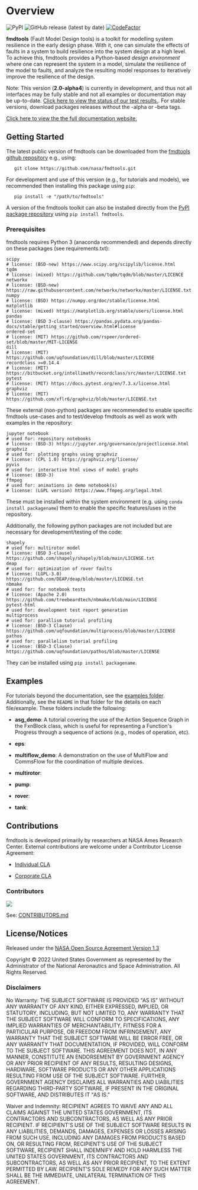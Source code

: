 # Overview

![PyPI](https://img.shields.io/pypi/v/fmdtools)
![GitHub release (latest by date)](https://img.shields.io/github/v/release/nasa/fmdtools?label=GitHub%20Release)
[![CodeFactor](https://www.codefactor.io/repository/github/nasa/fmdtools/badge)](https://www.codefactor.io/repository/github/nasa/fmdtools)

**fmdtools** (Fault Model Design tools) is a toolkit for modelling system resilience in the early design phase. With it, one can simulate the effects of faults in a system to build resilience into the system design at a high level.  To achieve this, fmdtools provides a Python-based *design environment* where one can represent the system in a model, simulate the resilience of the model to faults, and analyze the resulting model responses to iteratively improve the resilience of the design.

Note: This version (**2.0-alpha4**) is currently in development, and thus not all interfaces may be fully stable and not all examples or documentation may be up-to-date. [Click here to view the status of our test results.](https://htmlpreview.github.io/?https://github.com/nasa/fmdtools/blob/main/pytest_report.html). For stable versions, download packages releases without the -alpha or -beta tags.

[Click here to view the the full documentation website.](https://nasa.github.io/fmdtools)

## Getting Started

The latest public version of fmdtools can be downloaded from the [fmdtools github repository](https://github.com/nasa/fmdtools/) e.g., using:

```
   git clone https://github.com/nasa/fmdtools.git
```
   
For development and use of this version (e.g., for tutorials and models), we recommended then installing this package using `pip`:

```
   pip install -e "/path/to/fmdtools" 
```

A version of the fmdtools toolkit can also be installed directly from the [PyPI package repository](https://pypi.org/project/fmdtools/) using ``pip install fmdtools``.


### Prerequisites

fmdtools requires Python 3 (anaconda recommended) and depends directly on these packages (see requirements.txt):

```
scipy
# license: (BSD-new) https://www.scipy.org/scipylib/license.html
tqdm
# license: (mixed) https://github.com/tqdm/tqdm/blob/master/LICENCE
networkx
# license: (BSD-new) https://raw.githubusercontent.com/networkx/networkx/master/LICENSE.txt
numpy
# license: (BSD) https://numpy.org/doc/stable/license.html
matplotlib
# license: (mixed) https://matplotlib.org/stable/users/license.html
pandas
# license: (BSD 3-clause) https://pandas.pydata.org/pandas-docs/stable/getting_started/overview.html#license
ordered-set
# license: (MIT) https://github.com/rspeer/ordered-set/blob/master/MIT-LICENSE
dill 
# license: (MIT) https://github.com/uqfoundation/dill/blob/master/LICENSE
recordclass >=0.14.4
# license: (MIT) https://bitbucket.org/intellimath/recordclass/src/master/LICENSE.txt
pytest
# license: (MIT) https://docs.pytest.org/en/7.3.x/license.html
graphviz
# license: (MIT) https://github.com/xflr6/graphviz/blob/master/LICENSE.txt
```

These external (non-python) packages are recommended to enable specific fmdtools use-cases and to test/develop fmdtools as well as work with examples in the repository:

```
jupyter notebook
# used for: repository notebooks
# license: (BSD-3) https://jupyter.org/governance/projectlicense.html
graphviz
# used for: plotting graphs using graphviz
# license: (CPL 1.0) https://graphviz.org/license/ 
pyvis
# used for: interactive html views of model graphs
# license: (BSD-3)
ffmpeg
# used for: animations in demo notebook(s)
# license: (LGPL version) https://www.ffmpeg.org/legal.html
```

These must be installed within the system environment (e.g. using ``conda install packagename``) them to enable the specific features/uses in the repository. 

Additionally, the following python packages are not included but are necessary for development/testing of the code:
```
shapely
# used for: multirotor model
# license: (BSD 3-clause) https://github.com/shapely/shapely/blob/main/LICENSE.txt
deap
# used for: optimization of rover faults
# license: (LGPL-3.0) https://github.com/DEAP/deap/blob/master/LICENSE.txt
nbmake
# used for: for notebook tests
# license: (Apache 2.0) https://github.com/treebeardtech/nbmake/blob/main/LICENSE
pytest-html  
# used for: development test report generation
multiprocess
# used for: parallism tutorial profiling
# license: (BSD-3 Clause) https://github.com/uqfoundation/multiprocess/blob/master/LICENSE      
pathos          
# used for: parallelism tutorial profiling
# license: (BSD-3 Clause) https://github.com/uqfoundation/pathos/blob/master/LICENSE 
```
They can be installed using ``pip install packagename``.

## Examples

For tutorials beyond the documentation, see the [examples folder](https://github.com/nasa/fmdtools/tree/main/examples). Additionally, see the ``README`` in that folder for the details on each file/example. These folders include the following: 

- **asg_demo**: A tutorial covering the use of the Action Sequence Graph in the FxnBlock class, which is useful for representing a Function's Progress through a sequence of actions \(e.g., modes of operation, etc\).

- **eps**:

- **multiflow_demo**: A demonstration on the use of MultiFlow and CommsFlow for the coordination of multiple devices.

- **multirotor**:

- **pump**:

- **rover**:

- **tank**: 

## Contributions
fmdtools is developed primarily by researchers at NASA Ames Research Center. External contributions are welcome under a Contributor License Agreement:

- [Individual CLA](https://github.com/nasa/fmdtools/blob/main/fmdtools_Individual_CLA.pdf)

- [Corporate CLA](https://github.com/nasa/fmdtools/blob/main/fmdtools_Corporate_CLA.pdf)

### Contributors

<a href="https://github.com/nasa/fmdtools/graphs/contributors">
  <img src="https://contrib.rocks/image?repo=nasa/fmdtools" />
</a>

See: [CONTRIBUTORS.md](https://github.com/nasa/fmdtools/blob/main/CONTRIBUTORS.md)

## License/Notices

Released under the [NASA Open Source Agreement Version 1.3](https://github.com/nasa/fmdtools/blob/main/NASA_Open_Source_Agreement_fmdtools.pdf)

Copyright © 2022 United States Government as represented by the Administrator of the National Aeronautics and Space Administration.  All Rights Reserved.


### Disclaimers

No Warranty: THE SUBJECT SOFTWARE IS PROVIDED "AS IS" WITHOUT ANY WARRANTY OF ANY KIND, EITHER EXPRESSED, IMPLIED, OR STATUTORY, INCLUDING, BUT NOT LIMITED TO, ANY WARRANTY THAT THE SUBJECT SOFTWARE WILL CONFORM TO SPECIFICATIONS, ANY IMPLIED WARRANTIES OF MERCHANTABILITY, FITNESS FOR A PARTICULAR PURPOSE, OR FREEDOM FROM INFRINGEMENT, ANY WARRANTY THAT THE SUBJECT SOFTWARE WILL BE ERROR FREE, OR ANY WARRANTY THAT DOCUMENTATION, IF PROVIDED, WILL CONFORM TO THE SUBJECT SOFTWARE. THIS AGREEMENT DOES NOT, IN ANY MANNER, CONSTITUTE AN ENDORSEMENT BY GOVERNMENT AGENCY OR ANY PRIOR RECIPIENT OF ANY RESULTS, RESULTING DESIGNS, HARDWARE, SOFTWARE PRODUCTS OR ANY OTHER APPLICATIONS RESULTING FROM USE OF THE SUBJECT SOFTWARE.  FURTHER, GOVERNMENT AGENCY DISCLAIMS ALL WARRANTIES AND LIABILITIES REGARDING THIRD-PARTY SOFTWARE, IF PRESENT IN THE ORIGINAL SOFTWARE, AND DISTRIBUTES IT "AS IS."

Waiver and Indemnity:  RECIPIENT AGREES TO WAIVE ANY AND ALL CLAIMS AGAINST THE UNITED STATES GOVERNMENT, ITS CONTRACTORS AND SUBCONTRACTORS, AS WELL AS ANY PRIOR RECIPIENT.  IF RECIPIENT'S USE OF THE SUBJECT SOFTWARE RESULTS IN ANY LIABILITIES, DEMANDS, DAMAGES, EXPENSES OR LOSSES ARISING FROM SUCH USE, INCLUDING ANY DAMAGES FROM PRODUCTS BASED ON, OR RESULTING FROM, RECIPIENT'S USE OF THE SUBJECT SOFTWARE, RECIPIENT SHALL INDEMNIFY AND HOLD HARMLESS THE UNITED STATES GOVERNMENT, ITS CONTRACTORS AND SUBCONTRACTORS, AS WELL AS ANY PRIOR RECIPIENT, TO THE EXTENT PERMITTED BY LAW.  RECIPIENT'S SOLE REMEDY FOR ANY SUCH MATTER SHALL BE THE IMMEDIATE, UNILATERAL TERMINATION OF THIS AGREEMENT.
